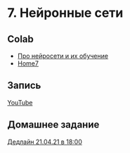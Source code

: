 # 7. Нейронные сети

## Colab
* [Про нейросети и их обучение](https://colab.research.google.com/github/kokamido/ml2023/blob/main/08-NN/1-Backprop3.ipynb)
* [Home7](https://colab.research.google.com/github/kokamido/ml2023/blob/master/08-NN/HomeNN.ipynb)

## Запись
[YouTube](https://youtu.be/pD0PybhKkto)

## Домашнее задание
[Дедлайн 21.04.21 в 18:00](https://ulearn.me/course/ml/Kannabola_ea40b39f-aabf-4f78-896c-a51def6b04eb)
